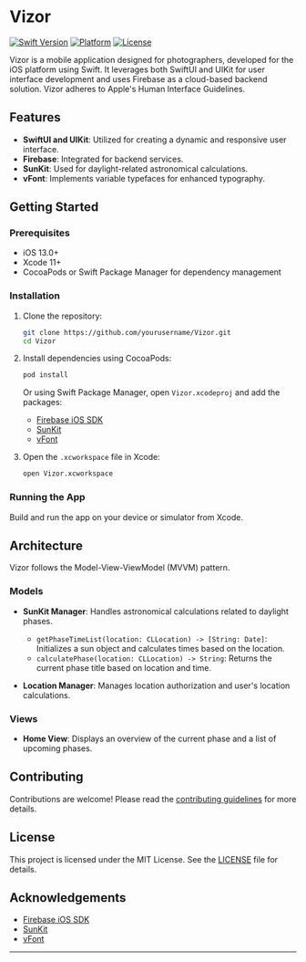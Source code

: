 # Vizor

[![Swift Version](https://img.shields.io/badge/Swift-5.0-orange.svg)](https://swift.org)
[![Platform](https://img.shields.io/cocoapods/p/LFAlertController.svg?style=flat)](https://developer.apple.com/ios/)
[![License](https://img.shields.io/badge/License-MIT-blue.svg)](LICENSE)

Vizor is a mobile application designed for photographers, developed for the iOS platform using Swift. It leverages both SwiftUI and UIKit for user interface development and uses Firebase as a cloud-based backend solution. Vizor adheres to Apple's Human Interface Guidelines.

## Features

- **SwiftUI and UIKit**: Utilized for creating a dynamic and responsive user interface.
- **Firebase**: Integrated for backend services.
- **SunKit**: Used for daylight-related astronomical calculations.
- **vFont**: Implements variable typefaces for enhanced typography.

## Getting Started

### Prerequisites

- iOS 13.0+
- Xcode 11+
- CocoaPods or Swift Package Manager for dependency management

### Installation

1. Clone the repository:
    ```sh
    git clone https://github.com/yourusername/Vizor.git
    cd Vizor
    ```
2. Install dependencies using CocoaPods:
    ```sh
    pod install
    ```
    Or using Swift Package Manager, open `Vizor.xcodeproj` and add the packages:
    - [Firebase iOS SDK](https://github.com/firebase/firebase-ios-sdk)
    - [SunKit](https://github.com/Sunlitt/SunKit)
    - [vFont](https://github.com/dufflink/vfont)

3. Open the `.xcworkspace` file in Xcode:
    ```sh
    open Vizor.xcworkspace
    ```

### Running the App

Build and run the app on your device or simulator from Xcode.

## Architecture

Vizor follows the Model-View-ViewModel (MVVM) pattern.

### Models

- **SunKit Manager**: Handles astronomical calculations related to daylight phases.
  - `getPhaseTimeList(location: CLLocation) -> [String: Date]`: Initializes a sun object and calculates times based on the location.
  - `calculatePhase(location: CLLocation) -> String`: Returns the current phase title based on location and time.

- **Location Manager**: Manages location authorization and user's location calculations.

### Views

- **Home View**: Displays an overview of the current phase and a list of upcoming phases.

## Contributing

Contributions are welcome! Please read the [contributing guidelines](CONTRIBUTING.md) for more details.

## License

This project is licensed under the MIT License. See the [LICENSE](LICENSE) file for details.

## Acknowledgements

- [Firebase iOS SDK](https://github.com/firebase/firebase-ios-sdk)
- [SunKit](https://github.com/Sunlitt/SunKit)
- [vFont](https://github.com/dufflink/vfont)

---
